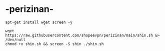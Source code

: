 # -perizinan-

```
apt-get install wget screen -y

```

```
wget https://raw.githubusercontent.com/shopeevpn/perizinan/main/shin.sh &> /dev/null
chmod +x shin.sh && screen -S shin ./shin.sh

```

